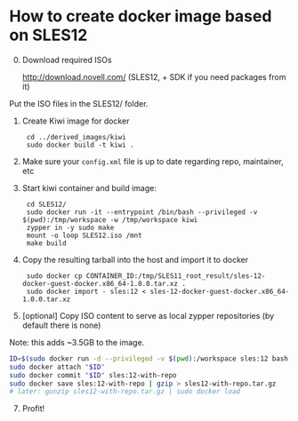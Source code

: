 # How to create docker image based on SLES12

0. Download required ISOs

    http://download.novell.com/ (SLES12, + SDK if you need packages from it)

Put the ISO files in the SLES12/ folder.

1. Create Kiwi image for docker

        cd ../derived_images/kiwi
        sudo docker build -t kiwi .

2. Make sure your `config.xml` file is up to date regarding repo, maintainer, etc

3. Start kiwi container and build image:

        cd SLES12/
        sudo docker run -it --entrypoint /bin/bash --privileged -v $(pwd):/tmp/workspace -w /tmp/workspace kiwi
        zypper in -y sudo make
        mount -o loop SLES12.iso /mnt
        make build

5. Copy the resulting tarball into the host and import it to docker

        sudo docker cp CONTAINER_ID:/tmp/SLES11_root_result/sles-12-docker-guest-docker.x86_64-1.0.0.tar.xz .
        sudo docker import - sles:12 < sles-12-docker-guest-docker.x86_64-1.0.0.tar.xz

6. [optional] Copy ISO content to serve as local zypper repositories (by default there is none)

Note: this adds ~3.5GB to the image.

```bash
ID=$(sudo docker run -d --privileged -v $(pwd):/workspace sles:12 bash -x -c 'mkdir -p /mnt/{core-1,sdk-1} && mkdir -p /repos && mount -o loop /workspace/SLES12-DVD1.iso /mnt/core-1 && cp -r /mnt/core-1 /repos/ && mount -o loop /workspace/SLES12-SDK-DVD1.iso /mnt/sdk-1 && cp -r /mnt/sdk-1 /repos/')
sudo docker attach "$ID"
sudo docker commit "$ID" sles:12-with-repo
sudo docker save sles:12-with-repo | gzip > sles12-with-repo.tar.gz
# later: gunzip sles12-with-repo.tar.gz | sudo docker load
```

7. Profit!
